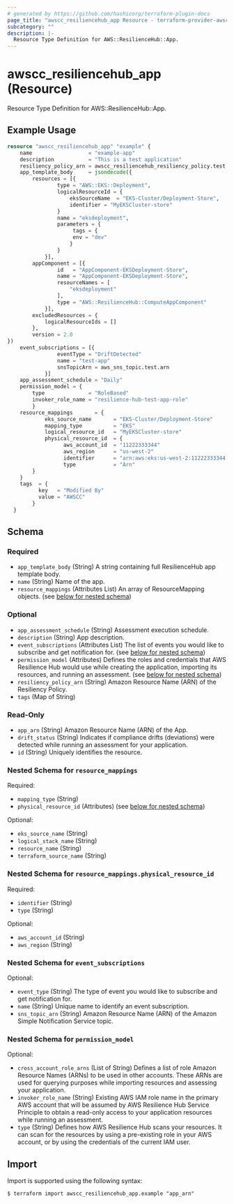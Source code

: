 ```yaml
---
# generated by https://github.com/hashicorp/terraform-plugin-docs
page_title: "awscc_resiliencehub_app Resource - terraform-provider-awscc"
subcategory: ""
description: |-
  Resource Type Definition for AWS::ResilienceHub::App.
---
```


# awscc_resiliencehub_app (Resource)

Resource Type Definition for AWS::ResilienceHub::App.

## Example Usage

```terraform
resource "awscc_resiliencehub_app" "example" {
    name                  = "example-app"
    description           = "This is a test application"
    resiliency_policy_arn = awscc_resiliencehub_resiliency_policy.test.arn
    app_template_body     = jsondecode({
        resources = [{
                type = "AWS::EKS::Deployment",
                logicalResourceId = {
                    eksSourceName  = "EKS-Cluster/Deployment-Store",
                    identifier = "MyEKSCluster-store"
                }
                name = "eksdeployment",
                parameters = {
                     tags = {
                     env = "dev"
                    }
                }
            }],
        appComponent = [{
                id   = "AppComponent-EKSDeployment-Store",
                name = "AppComponent-EKSDeployment-Store",
                resourceNames = [
                    "eksdeployment"
                ],
                type = "AWS::ResilienceHub::ComputeAppComponent"
            }],
        excludedResources = {
            logicalResourceIds = []
        },
        version = 2.0
})    
    event_subscriptions = [{
                eventType = "DriftDetected"
                name = "test-app"
                snsTopicArn = aws_sns_topic.test.arn
            }]
    app_assessment_schedule = "Daily"
    permission_model = {
        type              = "RoleBased"
        invoker_role_name = "resilience-hub-test-app-role"
        }
    resource_mappings       = {
            eks_source_name       = "EKS-Cluster/Deployment-Store"
            mapping_type          = "EKS"
            logical_resource_id   = "MyEKSCluster-store"
            physical_resource_id  = {  
                  aws_account_id  = "11222333344"
                  aws_region      = "us-west-2"
                  identifier      = "arn:aws:eks:us-west-2:11222333344:cluster/EKS-Cluster/Deployment-Store"
                  type            = "Arn"
        }
    }
    tags  = {
          key   = "Modified By"
          value = "AWSCC"
        }
  }
```


<!-- schema generated by tfplugindocs -->
## Schema

### Required

- `app_template_body` (String) A string containing full ResilienceHub app template body.
- `name` (String) Name of the app.
- `resource_mappings` (Attributes List) An array of ResourceMapping objects. (see [below for nested schema](#nestedatt--resource_mappings))

### Optional

- `app_assessment_schedule` (String) Assessment execution schedule.
- `description` (String) App description.
- `event_subscriptions` (Attributes List) The list of events you would like to subscribe and get notification for. (see [below for nested schema](#nestedatt--event_subscriptions))
- `permission_model` (Attributes) Defines the roles and credentials that AWS Resilience Hub would use while creating the application, importing its resources, and running an assessment. (see [below for nested schema](#nestedatt--permission_model))
- `resiliency_policy_arn` (String) Amazon Resource Name (ARN) of the Resiliency Policy.
- `tags` (Map of String)

### Read-Only

- `app_arn` (String) Amazon Resource Name (ARN) of the App.
- `drift_status` (String) Indicates if compliance drifts (deviations) were detected while running an assessment for your application.
- `id` (String) Uniquely identifies the resource.

<a id="nestedatt--resource_mappings"></a>
### Nested Schema for `resource_mappings`

Required:

- `mapping_type` (String)
- `physical_resource_id` (Attributes) (see [below for nested schema](#nestedatt--resource_mappings--physical_resource_id))

Optional:

- `eks_source_name` (String)
- `logical_stack_name` (String)
- `resource_name` (String)
- `terraform_source_name` (String)

<a id="nestedatt--resource_mappings--physical_resource_id"></a>
### Nested Schema for `resource_mappings.physical_resource_id`

Required:

- `identifier` (String)
- `type` (String)

Optional:

- `aws_account_id` (String)
- `aws_region` (String)



<a id="nestedatt--event_subscriptions"></a>
### Nested Schema for `event_subscriptions`

Optional:

- `event_type` (String) The type of event you would like to subscribe and get notification for.
- `name` (String) Unique name to identify an event subscription.
- `sns_topic_arn` (String) Amazon Resource Name (ARN) of the Amazon Simple Notification Service topic.


<a id="nestedatt--permission_model"></a>
### Nested Schema for `permission_model`

Optional:

- `cross_account_role_arns` (List of String) Defines a list of role Amazon Resource Names (ARNs) to be used in other accounts. These ARNs are used for querying purposes while importing resources and assessing your application.
- `invoker_role_name` (String) Existing AWS IAM role name in the primary AWS account that will be assumed by AWS Resilience Hub Service Principle to obtain a read-only access to your application resources while running an assessment.
- `type` (String) Defines how AWS Resilience Hub scans your resources. It can scan for the resources by using a pre-existing role in your AWS account, or by using the credentials of the current IAM user.

## Import

Import is supported using the following syntax:

```shell
$ terraform import awscc_resiliencehub_app.example "app_arn"
```
